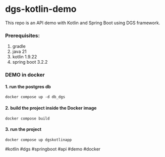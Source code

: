 # dgs-kotlin-demo

This repo is an API demo with Kotlin and Spring Boot using DGS framework.

### Prerequisites:

1. gradle
2. java 21
3. kotlin 1.9.22
4. spring boot 3.2.2

### DEMO in docker

#### 1. run the postgres db

`docker compose up -d db_dgs`

#### 2. build the project inside the Docker image

`docker compose build`

#### 3. run the project

`docker compose up dgskotlinapp`

#kotlin #dgs #springboot #api #demo #docker
